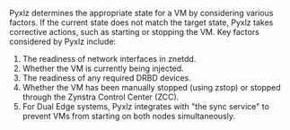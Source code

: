 Pyxlz determines the appropriate state for a VM by considering various factors. If the current state does not match the target state, Pyxlz takes corrective actions, such as starting or stopping the VM. Key factors considered by Pyxlz include:

1. The readiness of network interfaces in znetdd.
2. Whether the VM is currently being injected.
3. The readiness of any required DRBD devices.
4. Whether the VM has been manually stopped (using zstop) or stopped through the Zynstra Control Center (ZCC).
5. For Dual Edge systems, Pyxlz integrates with "the sync service" to prevent VMs from starting on both nodes simultaneously.
